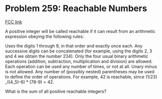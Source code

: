 # Problem 259: Reachable Numbers

[FCC link](https://www.freecodecamp.org/learn/coding-interview-prep/project-euler/problem-259-reachable-numbers)

A positive integer will be called reachable if it can result from an arithmetic
expression obeying the following rules:

Uses the digits 1 through 9, in that order and exactly once each. Any successive
digits can be concatenated (for example, using the digits 2, 3 and 4 we obtain
the number 234). Only the four usual binary arithmetic operations (addition,
subtraction, multiplication and division) are allowed. Each operation can be
used any number of times, or not at all. Unary minus is not allowed. Any number
of (possibly nested) parentheses may be used to define the order of operations.
For example, 42 is reachable, since (1/23) \_((4_5)-6) \* (78-9) = 42.

What is the sum of all positive reachable integers?

